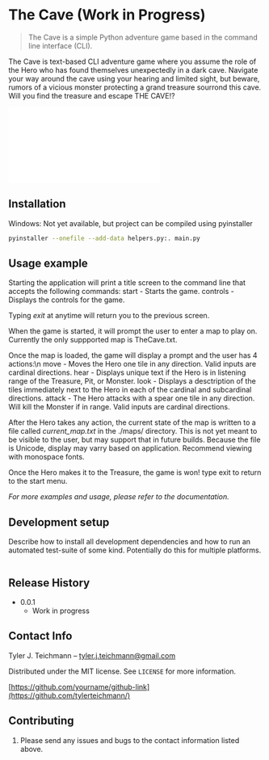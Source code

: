 # The Cave (Work in Progress)
> The Cave is a simple Python adventure game based in the command line interface (CLI).

The Cave is text-based CLI adventure game where you assume the role of the Hero who has found themselves unexpectedly in a dark cave. Navigate your way around the cave using your hearing and limited sight, but beware, rumors of a vicious monster protecting a grand treasure sourrond this cave. Will you find the treasure and escape THE CAVE!?

![](the_cave/static/title/screen.txt)

## Installation

Windows: Not yet available, but project can be compiled using pyinstaller

```sh
pyinstaller --onefile --add-data helpers.py:. main.py
```

## Usage example

Starting the application will print a title screen to the command line that accepts the following commands:
start - Starts the game.
controls - Displays the controls for the game.

Typing _exit_ at anytime will return you to the previous screen.

When the game is started, it will prompt the user to enter a map to play on. Currently the only suppported map is TheCave.txt.

Once the map is loaded, the game will display a prompt and the user has 4 actions:\n
move <direction> - Moves the Hero one tile in any direction. Valid inputs are cardinal directions.
hear - Displays unique text if the Hero is in listening range of the Treasure, Pit, or Monster.
look - Displays a desctription of the tiles immediately next to the Hero in each of the cardinal and subcardinal directions.
attack <direction> - The Hero attacks with a spear one tile in any direction. Will kill the Monster if in range. Valid inputs are cardinal directions.

After the Hero takes any action, the current state of the map is written to a file called _current_map.txt_ in the ./maps/ directory. This is not yet meant to be visible to the user, but may support that in future builds. Because the file is Unicode, display may varry based on application. Recommend viewing with monospace fonts.

Once the Hero makes it to the Treasure, the game is won! type exit to return to the start menu.

_For more examples and usage, please refer to the documentation._

## Development setup

Describe how to install all development dependencies and how to run an automated test-suite of some kind. Potentially do this for multiple platforms.

```sh

```

## Release History

* 0.0.1
    * Work in progress

## Contact Info

Tyler J. Teichmann – tyler.j.teichmann@gmail.com

Distributed under the MIT license. See ``LICENSE`` for more information.

[https://github.com/yourname/github-link](https://github.com/tylerteichmann/)

## Contributing

1. Please send any issues and bugs to the contact information listed above.
